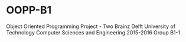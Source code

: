 # OOPP-B1
Object Oriented Programming Project - Two Brainz
Delft University of Technology
Computer Sciences and Engineering 2015-2016 Group B1-1
